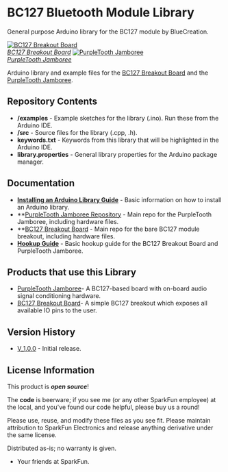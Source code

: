 BC127 Bluetooth Module Library
==================

General purpose Arduino library for the BC127 module by BlueCreation.

[![BC127 Breakout Board](https://dlnmh9ip6v2uc.cloudfront.net/images/products/1/1/9/2/7/11927-01_medium.jpg)  
*BC127 Breakout Board*](https://www.sparkfun.com/products/11927)
[![PurpleTooth Jamboree](https://dlnmh9ip6v2uc.cloudfront.net/images/products/1/1/9/2/4/11924-01_medium.jpg)  
*PurpleTooth Jamboree*](https://www.sparkfun.com/products/11924)

Arduino library and example files for the [BC127 Breakout Board](https://www.sparkfun.com/products/11927) and the [PurpleTooth Jamboree](https://www.sparkfun.com/products/11924).

Repository Contents
-------------------

* **/examples** - Example sketches for the library (.ino). Run these from the Arduino IDE. 
* **/src** - Source files for the library (.cpp, .h).
* **keywords.txt** - Keywords from this library that will be highlighted in the Arduino IDE. 
* **library.properties** - General library properties for the Arduino package manager. 

Documentation
--------------

* **[Installing an Arduino Library Guide](https://learn.sparkfun.com/tutorials/installing-an-arduino-library)** - Basic information on how to install an Arduino library.
* **[PurpleTooth Jamboree Repository](https://github.com/sparkfun/Purpletooth_Jamboree) - Main repo for the PurpleTooth Jamboree, including hardware files.
* **[BC127 Breakout Board](https://github.com/sparkfun/BC127_Breakout_Board) - Main repo for the bare BC127 module breakout, including hardware files.
* **[Hookup Guide](https://learn.sparkfun.com/tutorials/understanding-the-bc127-bluetooth-module?_ga=1.177399590.2027565913.1426710239)** - Basic hookup guide for the BC127 Breakout Board and PurpleTooth Jamboree.

Products that use this Library 
---------------------------------

* [PurpleTooth Jamboree](https://www.sparkfun.com/products/11924)- A BC127-based board with on-board audio signal conditioning hardware.
* [BC127 Breakout Board](https://www.sparkfun.com/products/11927)- A simple BC127 breakout which exposes all available IO pins to the user.

Version History
---------------

* [V_1.0.0]() - Initial release.

License Information
-------------------

This product is _**open source**_! 

The **code** is beerware; if you see me (or any other SparkFun employee) at the local, and you've found our code helpful, please buy us a round!

Please use, reuse, and modify these files as you see fit. Please maintain attribution to SparkFun Electronics and release anything derivative under the same license.

Distributed as-is; no warranty is given.

- Your friends at SparkFun.
